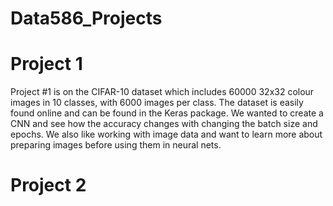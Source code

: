 # Data586_Projects

# Project 1
Project #1 is on the CIFAR-10 dataset which includes 60000 32x32 colour images in 10 classes, with 6000 images per class. The dataset is easily found online and can be found in the Keras package. We wanted to create a CNN and see how the accuracy changes with changing the batch size and epochs. We also like working with image data and want to learn more about preparing images before using them in neural nets. 



# Project 2
